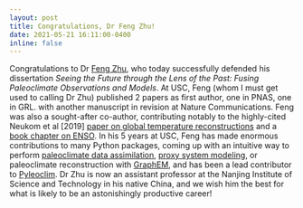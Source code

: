 ```yaml
---
layout: post
title: Congratulations, Dr Feng Zhu!
date: 2021-05-21 16:11:00-0400
inline: false
---
```


Congratulations to Dr [Feng Zhu](https://earth.usc.edu/~fengzhu/), who today successfully defended his dissertation _Seeing the Future through the Lens of the Past: Fusing Paleoclimate Observations and Models_. At USC, Feng (whom I must get used to calling Dr Zhu) published 2 papers as first author, one in PNAS, one in GRL. with another manuscript in revision at Nature Communications. Feng was also a sought-after co-author, contributing notably to the highly-cited Neukom et al [2019] [paper on global temperature reconstructions](https://dx.doi.org/10.1038%2Fs41561-019-0400-0) and a [book chapter on ENSO](https://agupubs.onlinelibrary.wiley.com/doi/abs/10.1002/9781119548164.ch5). In his 5 years at USC, Feng has made enormous contributions to many Python packages, coming up with an intuitive way to perform [paleoclimate data assimilation](https://doi.org/10.5281/zenodo.2655097), [proxy system modeling](https://github.com/fzhu2e/prysm-api), or paleoclimate reconstruction with [GraphEM](https://github.com/fzhu2e/GraphEM), and has been a lead contributor to [Pyleoclim](https://github.com/LinkedEarth/Pyleoclim_util). Dr Zhu is now an assistant professor at the Nanjing Institute of Science and Technology in his native China, and we wish him the best for what is likely to be an astonishingly productive career!
